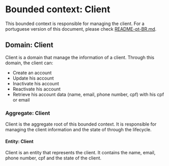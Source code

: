 # Bounded context: Client
This bounded context is responsible for managing the client.
For a portuguese version of this document, please check [README-pt-BR.md](README-pt-BR.md).
## Domain: Client
Client is a domain that manage the information of a client.
Through this domain, the client can:
- Create an account
- Update his account
- Inactivate his account
- Reactivate his account
- Retrieve his account data (name, email, phone number, cpf) with his cpf or email

### Aggregate: Client
Client is the aggregate root of this bounded context. It is responsible for managing the client information and
the state of through the lifecycle.
#### Entity: Client
Client is an entity that represents the client. It contains the name, email, phone number, cpf and the state of the client.
